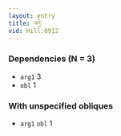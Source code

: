```yaml
---
layout: entry
title: འདྲེ་
vid: Hill:0912
---
```

### Dependencies (N = 3)
* `arg1` 3
* `obl` 1


### With unspecified obliques
* `arg1` `obl` 1
